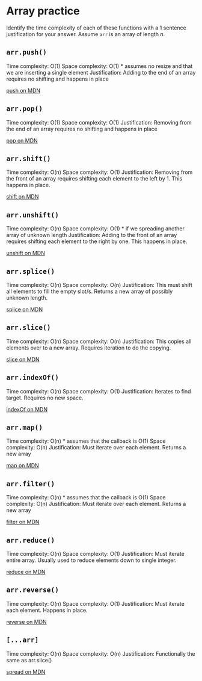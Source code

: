 # Array practice

Identify the time complexity of each of these functions with a 1 sentence
justification for your answer. Assume `arr` is an array of length _n_.

## `arr.push()`

Time complexity: O(1)
Space complexity: O(1) * assumes no resize and that we are inserting a single element
Justification: Adding to the end of an array requires no shifting and happens in place

[push on MDN][push]

## `arr.pop()`

Time complexity: O(1)
Space complexity: O(1)
Justification: Removing from the end of an array requires no shifting and happens in place

[pop on MDN][pop]

## `arr.shift()`

Time complexity: O(n)
Space complexity: O(1)
Justification: Removing from the front of an array requires shifting each element to the left by 1. This happens in place.

[shift on MDN][shift]

## `arr.unshift()`

Time complexity: O(n)
Space complexity: O(1) * if we spreading another array of unknown length
Justification: Adding to the front of an array requires shifting each element to the right by one. This happens in place.

[unshift on MDN][unshift]

## `arr.splice()`

Time complexity: O(n)
Space complexity: O(n)
Justification: This must shift all elements to fill the empty slot/s. Returns a new array of possibly unknown length.

[splice on MDN][splice]

## `arr.slice()`

Time complexity: O(n)
Space complexity: O(n)
Justification: This copies all elements over to a new array. Requires iteration to do the copying.

[slice on MDN][slice]

## `arr.indexOf()`

Time complexity: O(n)
Space complexity: O(1)
Justification: Iterates to find target. Requires no new space.

[indexOf on MDN][indexOf]

## `arr.map()`

Time complexity: O(n) * assumes that the callback is O(1)
Space complexity: O(n)
Justification: Must iterate over each element. Returns a new array

[map on MDN][map]

## `arr.filter()`

Time complexity: O(n) * assumes that the callback is O(1)
Space complexity: O(n)
Justification: Must iterate over each element. Returns a new array

[filter on MDN][filter]

## `arr.reduce()`

Time complexity: O(n)
Space complexity: O(1)
Justification: Must iterate entire array. Usually used to reduce elements down to single integer.

[reduce on MDN][reduce]

## `arr.reverse()`

Time complexity: O(n)
Space complexity: O(1)
Justification: Must iterate each element. Happens in place.

[reverse on MDN][reverse]

## `[...arr]`

Time complexity: O(n)
Space complexity: O(n)
Justification: Functionally the same as arr.slice()

[spread on MDN][spread]

[push]:https://developer.mozilla.org/en-US/docs/Web/JavaScript/Reference/Global_Objects/Array/push
[pop]:https://developer.mozilla.org/en-US/docs/Web/JavaScript/Reference/Global_Objects/Array/pop
[shift]:https://developer.mozilla.org/en-US/docs/Web/JavaScript/Reference/Global_Objects/Array/shift
[unshift]:https://developer.mozilla.org/en-US/docs/Web/JavaScript/Reference/Global_Objects/Array/unshift
[splice]:https://developer.mozilla.org/en-US/docs/Web/JavaScript/Reference/Global_Objects/Array/splice
[slice]:https://developer.mozilla.org/en-US/docs/Web/JavaScript/Reference/Global_Objects/Array/slice
[indexOf]:https://developer.mozilla.org/en-US/docs/Web/JavaScript/Reference/Global_Objects/Array/indexOf
[map]:https://developer.mozilla.org/en-US/docs/Web/JavaScript/Reference/Global_Objects/Array/map
[filter]:https://developer.mozilla.org/en-US/docs/Web/JavaScript/Reference/Global_Objects/Array/filter
[reduce]:https://developer.mozilla.org/en-US/docs/Web/JavaScript/Reference/Global_Objects/Array/reduce
[reverse]:https://developer.mozilla.org/en-US/docs/Web/JavaScript/Reference/Global_Objects/Array/reverse
[spread]:https://developer.mozilla.org/en-US/docs/Web/JavaScript/Reference/Operators/Spread_syntax
